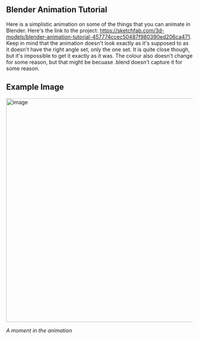## Blender Animation Tutorial
Here is a simplistic animation on some of the things that you can animate in Blender. Here's the link to the project: https://sketchfab.com/3d-models/blender-animation-tutorial-457774ccec50487f980390ed206ca471. Keep in mind that the animation doesn't look exactly as it's supposed to as it doesn't have the right angle set, only the one set. It is quite close though, but it's impossible to get it exactly as it was. The colour also doesn't change for some reason, but that might be becuase .blend doesn't capture it for some reason.

## Example Image
<img width="602" alt="image" src="https://github.com/user-attachments/assets/6b77ad6f-9666-4511-8f0f-982bf5325806">

_A moment in the animation_
